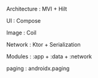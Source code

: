 Architecture : MVI + Hilt

UI : Compose

Image : Coil

Network : Ktor + Serialization

Modules : :app + :data + :network

paging : androidx.paging

